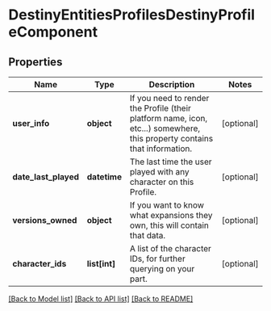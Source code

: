 # DestinyEntitiesProfilesDestinyProfileComponent

## Properties
Name | Type | Description | Notes
------------ | ------------- | ------------- | -------------
**user_info** | **object** | If you need to render the Profile (their platform name, icon, etc...) somewhere, this property contains that information. | [optional] 
**date_last_played** | **datetime** | The last time the user played with any character on this Profile. | [optional] 
**versions_owned** | **object** | If you want to know what expansions they own, this will contain that data. | [optional] 
**character_ids** | **list[int]** | A list of the character IDs, for further querying on your part. | [optional] 

[[Back to Model list]](../README.md#documentation-for-models) [[Back to API list]](../README.md#documentation-for-api-endpoints) [[Back to README]](../README.md)


